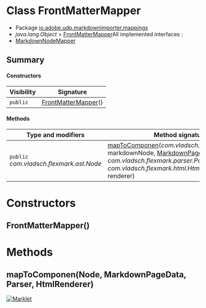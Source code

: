 # Class FrontMatterMapper

* Package [io.adobe.udp.markdownimporter.mappings](README.html)
* *java.lang.Object* > [FrontMatterMapper](FrontMatterMapper.html)All implemented interfaces :
* [MarkdownNodeMapper](MarkdownNodeMapper.html)




## Summary
#### Constructors
| Visibility | Signature |
| --- | --- |
| `public` | [FrontMatterMapper](#frontmattermapper)() |

#### Methods
| Type and modifiers | Method signature |
| --- | --- |
| `public` *com.vladsch.flexmark.ast.Node* | [mapToComponen](#maptocomponennode-markdownpagedata-parser-htmlrenderer)(*com.vladsch.flexmark.ast.Node* markdownNode, [MarkdownPageData](../MarkdownPageData.html) pageData, *com.vladsch.flexmark.parser.Parser* parser, *com.vladsch.flexmark.html.HtmlRenderer* renderer) |



# Constructors
## FrontMatterMapper()





# Methods
## mapToComponen(Node, MarkdownPageData, Parser, HtmlRenderer)





[![Marklet](https://img.shields.io/badge/Generated%20by-Marklet-green.svg)](https://github.com/Faylixe/marklet)